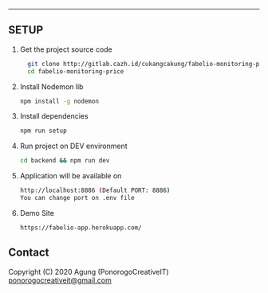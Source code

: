 ***
## SETUP
1. Get the project source code
      ```bash
        git clone http://gitlab.cazh.id/cukangcakung/fabelio-monitoring-price
        cd fabelio-monitoring-price
      ```
2. Install Nodemon lib
      ```bash
      npm install -g nodemon
      ```
3. Install dependencies
      ```bash
      npm run setup
      ```
4. Run project on DEV environment
      ```bash
      cd backend && npm run dev
      ```
5. Application will be available on
      ```bash
      http://localhost:8886 (Default PORT: 8886)
      You can change port on .env file
      ```
6. Demo Site
      ```bash
      https://fabelio-app.herokuapp.com/
      ```

## Contact
Copyright (C) 2020 Agung (PonorogoCreativeIT)
[ponorogocreativeit@gmail.com](mailto:ponorogocreativeit@gmail.com)